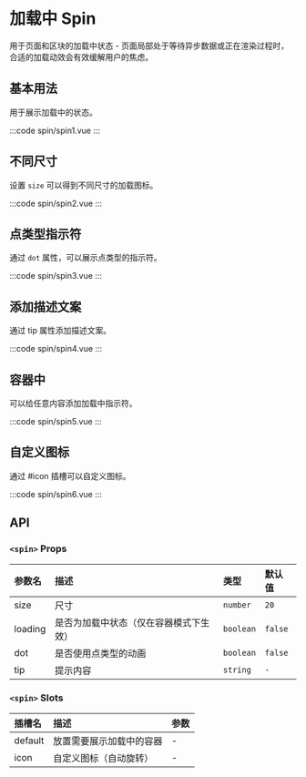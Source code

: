 # 加载中 Spin
用于页面和区块的加载中状态 - 页面局部处于等待异步数据或正在渲染过程时，合适的加载动效会有效缓解用户的焦虑。

## 基本用法
用于展示加载中的状态。

:::code spin/spin1.vue
:::

## 不同尺寸
设置 `size` 可以得到不同尺寸的加载图标。

:::code spin/spin2.vue
:::

## 点类型指示符
通过 `dot` 属性，可以展示点类型的指示符。

:::code spin/spin3.vue
:::

## 添加描述文案
通过 tip 属性添加描述文案。

:::code spin/spin4.vue
:::

## 容器中
可以给任意内容添加加载中指示符。

:::code spin/spin5.vue
:::

## 自定义图标
通过 #icon 插槽可以自定义图标。

:::code spin/spin6.vue
:::

## API
### `<spin>` Props

| 参数名  | 描述                                   | 类型      | 默认值  |
| :------ | :------------------------------------- | :-------- | :------ |
| size    | 尺寸                                   | `number`  | `20`     |
| loading | 是否为加载中状态（仅在容器模式下生效） | `boolean` | `false` |
| dot     | 是否使用点类型的动画                   | `boolean` | `false` |
| tip     | 提示内容                               | `string`  | `-`     |

### `<spin>` Slots

| 插槽名  | 描述                   | 参数 |
| :------ | :--------------------- | :--- |
| default | 放置需要展示加载中的容器             | -    |
| icon    | 自定义图标（自动旋转） | -    |